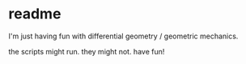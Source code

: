 # readme

I'm just having fun with differential geometry / geometric mechanics.

the scripts might run. they might not. have fun!
